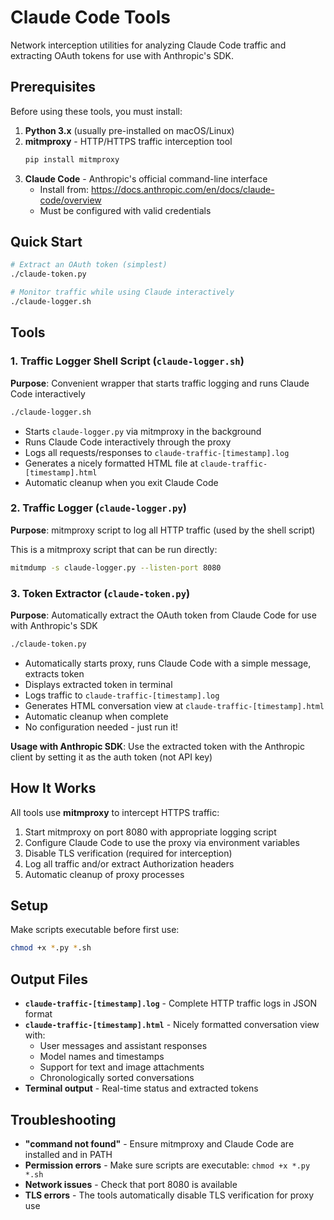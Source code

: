 # Claude Code Tools

Network interception utilities for analyzing Claude Code traffic and extracting OAuth tokens for use with Anthropic's SDK.

## Prerequisites

Before using these tools, you must install:

1. **Python 3.x** (usually pre-installed on macOS/Linux)
2. **mitmproxy** - HTTP/HTTPS traffic interception tool
   ```bash
   pip install mitmproxy
   ```
3. **Claude Code** - Anthropic's official command-line interface
   - Install from: https://docs.anthropic.com/en/docs/claude-code/overview
   - Must be configured with valid credentials

## Quick Start

```bash
# Extract an OAuth token (simplest)
./claude-token.py

# Monitor traffic while using Claude interactively
./claude-logger.sh
```

## Tools

### 1. Traffic Logger Shell Script (`claude-logger.sh`)

**Purpose**: Convenient wrapper that starts traffic logging and runs Claude Code interactively

```bash
./claude-logger.sh
```

- Starts `claude-logger.py` via mitmproxy in the background
- Runs Claude Code interactively through the proxy
- Logs all requests/responses to `claude-traffic-[timestamp].log`
- Generates a nicely formatted HTML file at `claude-traffic-[timestamp].html`
- Automatic cleanup when you exit Claude Code

### 2. Traffic Logger (`claude-logger.py`)

**Purpose**: mitmproxy script to log all HTTP traffic (used by the shell script)

This is a mitmproxy script that can be run directly:

```bash
mitmdump -s claude-logger.py --listen-port 8080
```

### 3. Token Extractor (`claude-token.py`)

**Purpose**: Automatically extract the OAuth token from Claude Code for use with Anthropic's SDK

```bash
./claude-token.py
```

- Automatically starts proxy, runs Claude Code with a simple message, extracts token
- Displays extracted token in terminal
- Logs traffic to `claude-traffic-[timestamp].log`
- Generates HTML conversation view at `claude-traffic-[timestamp].html`
- Automatic cleanup when complete
- No configuration needed - just run it!

**Usage with Anthropic SDK**: Use the extracted token with the Anthropic client by setting it as the auth token (not API key)

## How It Works

All tools use **mitmproxy** to intercept HTTPS traffic:

1. Start mitmproxy on port 8080 with appropriate logging script
2. Configure Claude Code to use the proxy via environment variables
3. Disable TLS verification (required for interception)
4. Log all traffic and/or extract Authorization headers
5. Automatic cleanup of proxy processes

## Setup

Make scripts executable before first use:

```bash
chmod +x *.py *.sh
```

## Output Files

- **`claude-traffic-[timestamp].log`** - Complete HTTP traffic logs in JSON format
- **`claude-traffic-[timestamp].html`** - Nicely formatted conversation view with:
   - User messages and assistant responses
   - Model names and timestamps
   - Support for text and image attachments
   - Chronologically sorted conversations
- **Terminal output** - Real-time status and extracted tokens

## Troubleshooting

- **"command not found"** - Ensure mitmproxy and Claude Code are installed and in PATH
- **Permission errors** - Make sure scripts are executable: `chmod +x *.py *.sh`
- **Network issues** - Check that port 8080 is available
- **TLS errors** - The tools automatically disable TLS verification for proxy use
